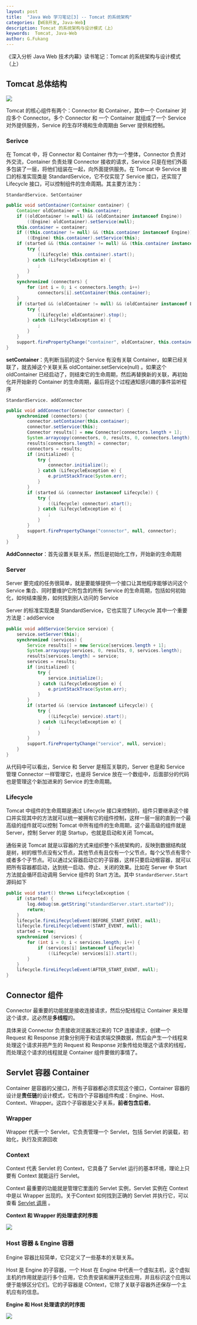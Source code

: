 ```yaml
---
layout: post
title:  "Java Web 学习笔记[3] -- Tomcat 的系统架构"
categories: [WEB开发, Java-Web]
description: Tomcat 的系统架构与设计模式（上）
keywords:  Tomcat, Java-Web
author: G.Fukang
---
```



《深入分析 Java Web 技术内幕》读书笔记：Tomcat 的系统架构与设计模式（上）

## Tomcat 总体结构

![](https://github.com/gongfukangEE/gongfukangEE.github.io/raw/master/_pic/Web/tomcat%20%E6%80%BB%E4%BD%93%E7%BB%93%E6%9E%84.jpg)

Tomcat 的核心组件有两个：Connector 和 Container，其中一个 Container 对应多个 Connector。多个 Connector 和 一个 Container 就组成了一个 Service 对外提供服务，Service 的生存环境和生命周期由 Server 提供和控制。

### Serivce

在 Tomcat 中，将 Connector 和 Container 作为一个整体，Connector 负责对外交流，Container 负责处理 Connector 接收的请求，Service 只是在他们外面多包装了一层，将他们组装在一起，向外面提供服务。在 Tomcat 中 Service 接口的标准实现类是 StandardService，它不仅实现了 Service 接口，还实现了 Lifecycle 接口，可以控制组件的生命周期。其主要方法为：

`StandardService. SetContainer`

```java
public void setContainer(Container container) {
    Container oldContainer = this.container;
    if ((oldContainer != null) && (oldContainer instanceof Engine))
        ((Engine) oldContainer).setService(null);
    this.container = container;
    if ((this.container != null) && (this.container instanceof Engine))
        ((Engine) this.container).setService(this);
    if (started && (this.container != null) && (this.container instanceof Lifecycle)) {
        try {
            ((Lifecycle) this.container).start();
        } catch (LifecycleException e) {
            ;
        }
    }
    synchronized (connectors) {
        for (int i = 0; i < connectors.length; i++)
            connectors[i].setContainer(this.container);
    }
    if (started && (oldContainer != null) && (oldContainer instanceof Lifecycle)) {
        try {
            ((Lifecycle) oldContainer).stop();
        } catch (LifecycleException e) {
            ;
        }
    }
    support.firePropertyChange("container", oldContainer, this.container);
}
```

**setContainer**：先判断当前的这个 Service 有没有关联 Container，如果已经关联了，就去掉这个关联关系 oldContainer.setService(null) 。如果这个 oldContainer 已经启动了，则结束它的生命周期，然后再替换新的关联，再初始化并开始新的 Container 的生命周期，最后将这个过程通知感兴趣的事件监听程序

`StandardService. addConnector`

```java
public void addConnector(Connector connector) {
    synchronized (connectors) {
        connector.setContainer(this.container);
        connector.setService(this);
        Connector results[] = new Connector[connectors.length + 1];
        System.arraycopy(connectors, 0, results, 0, connectors.length);
        results[connectors.length] = connector;
        connectors = results;
        if (initialized) {
            try {
                connector.initialize();
            } catch (LifecycleException e) {
                e.printStackTrace(System.err);
            }
        }
        if (started && (connector instanceof Lifecycle)) {
            try {
                ((Lifecycle) connector).start();
            } catch (LifecycleException e) {
                ;
            }
        }
        support.firePropertyChange("connector", null, connector);
    }
}
```

**AddConnector**：首先设置关联关系，然后是初始化工作，开始新的生命周期

### Server

Server 要完成的任务很简单，就是要能够提供一个接口让其他程序能够访问这个 Service 集合、同时要维护它所包含的所有 Service 的生命周期，包括如何初始化，如何结束服务，如何找到别人访问的 Service

Server 的标准实现类是 StandardService，它也实现了 Lifecycle 其中一个重要方法是：addService

```java
public void addService(Service service) {
    service.setServer(this);
    synchronized (services) {
        Service results[] = new Service[services.length + 1];
        System.arraycopy(services, 0, results, 0, services.length);
        results[services.length] = service;
        services = results;
        if (initialized) {
            try {
                service.initialize();
            } catch (LifecycleException e) {
                e.printStackTrace(System.err);
            }
        }
        if (started && (service instanceof Lifecycle)) {
            try {
                ((Lifecycle) service).start();
            } catch (LifecycleException e) {
                ;
            }
        }
        support.firePropertyChange("service", null, service);
    }
}
```

从代码中可以看出，Service 和 Server 是相互关联的，Server 也是和 Service 管理 Connector 一样管理它，也是将 Service 放在一个数组中，后面部分的代码也是管理这个新加进来的 Service 的生命周期。

### Lifecycle

Tomcat 中组件的生命周期是通过 Lifecycle 接口来控制的，组件只要继承这个接口并实现其中的方法就可以统一被拥有它的组件控制，这样一层一层的直到一个最高级的组件就可以控制 Tomcat 中所有组件的生命周期，这个最高级的组件就是 Server，控制 Server 的是 Startup，也就是启动和关闭 Tomcat。

通俗来说 Tomcat 就是以容器的方式来组织整个系统架构的，反映到数据结构就是树，树的根节点没有父节点，其他节点有且仅有一个父节点，每个父节点有零个或者多个子节点。可以通过父容器启动它的子容器，这样只要启动根容器，就可以把所有容器都启动，达到统一启动、停止、关闭的效果。比如在 Server 中 Start 方法就会循环启动调用 Service 组件的 Start 方法。其中 `StandardServer.Start`源码如下

```java
public void start() throws LifecycleException {
    if (started) {
        log.debug(sm.getString("standardServer.start.started"));
        return;
    }
    lifecycle.fireLifecycleEvent(BEFORE_START_EVENT, null);
    lifecycle.fireLifecycleEvent(START_EVENT, null);
    started = true;
    synchronized (services) {
        for (int i = 0; i < services.length; i++) {
            if (services[i] instanceof Lifecycle)
                ((Lifecycle) services[i]).start();
        }
    }
    lifecycle.fireLifecycleEvent(AFTER_START_EVENT, null);
}
```

## Connector 组件

Connector 最重要的功能就是接收连接请求，然后分配线程让 Container 来处理这个请求，这必然是**多线程**的。

具体来说 Connector 负责接收浏览器发过来的 TCP 连接请求，创建一个 Request 和 Response 对象分别用于和请求端交换数据，然后会产生一个线程来处理这个请求并把产生的 Request 和 Response 对象传给处理这个请求的线程，而处理这个请求的线程就是 Container 组件要做的事情了。

## Servlet 容器 Container 

Container 是容器的父接口，所有子容器都必须实现这个接口，Container 容器的设计是**责任链**的设计模式，它有四个子容器组件构成：Engine、Host、Context、Wrapper。这四个子容器是父子关系，**前者包含后者**。

### Wrapper

Wrapper 代表一个 Servlet，它负责管理一个 Servlet，包括 Servlet 的装载，初始化，执行及资源回收

### Context

Context 代表 Servlet 的 Context，它具备了 Servlet 运行的基本环境，理论上只要有 Context 就能运行 Servlet。

Context 最重要的功能就是管理它里面的 Servlet 实例，Servlet 实例在 Context 中是以 Wrapper 出现的。关于Context 如何找到正确的 Servlet 并执行它，可以查看 [Servlet 调用](https://gongfukangee.github.io/2018/05/12/Java-Web-1-Servlet/#servlet-%E8%B0%83%E7%94%A8) 。

**Context 和 Wrapper 的处理请求时序图**

![](https://github.com/gongfukangEE/gongfukangEE.github.io/raw/master/_pic/Web/Tomcat%20Wrapper%26Context.png)

### Host 容器 & Engine 容器

Engine 容器比较简单，它只定义了一些基本的关联关系。

Host 是 Engine 的子容器，一个 Host 在 Engine 中代表一个虚拟主机，这个虚拟主机的作用就是运行多个应用，它负责安装和展开这些应用，并且标识这个应用以便于能够区分它们。它的子容器是 COntext，它除了关联子容器外还保存一个主机应有的信息。

**Engine 和 Host 处理请求的时序图**

![](https://github.com/gongfukangEE/gongfukangEE.github.io/raw/master/_pic/Web/Tomcat%20Host%26Engine.png)




